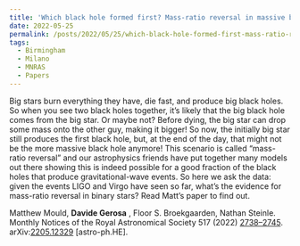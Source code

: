 ```yaml
---
title: 'Which black hole formed first? Mass-ratio reversal in massive binary stars from gravitational-wave data'
date: 2022-05-25
permalink: /posts/2022/05/25/which-black-hole-formed-first-mass-ratio-reversal-in-massive-binary-stars-from-gravitational-wave-data
tags:
  - Birmingham
  - Milano
  - MNRAS
  - Papers
---
```


Big stars burn everything they have, die fast, and produce big black holes. So when you see two black holes together, it’s likely that the big black hole comes from the big star. Or maybe not? Before dying, the big star can drop some mass onto the other guy, making it bigger! So now, the initially big star still produces the first black hole, but, at the end of the day, that might not be the more massive black hole anymore! This scenario is called “mass-ratio reversal” and our astrophysics friends have put together many models out there showing this is indeed possible for a good fraction of the black holes that produce gravitational-wave events. So here we ask the data: given the events LIGO and Virgo have seen so far, what’s the evidence for mass-ratio reversal in binary stars? Read Matt’s paper to find out.

Matthew Mould, **Davide Gerosa** , Floor S. Broekgaarden, Nathan Steinle.  
Monthly Notices of the Royal Astronomical Society 517 (2022) [2738–2745](<https://doi.org/10.1093/mnras/stac2859>).  
arXiv:[](<https://arxiv.org/abs/2204.00026>)[](<https://arxiv.org/abs/2204.03423>)[2205.12329](<https://arxiv.org/abs/2205.12329>) [astro-ph.HE].

